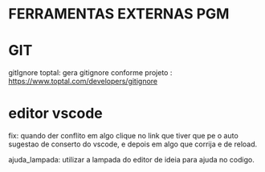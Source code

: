 # FERRAMENTAS EXTERNAS PGM

# GIT
gitIgnore toptal: gera gitignore conforme projeto : https://www.toptal.com/developers/gitignore

# editor vscode
fix: quando der conflito em algo clique no link que tiver <fix> que pe o auto sugestao de conserto do vscode, e depois em algo que corrija e de reload.

ajuda_lampada: utilizar a lampada do editor de ideia para ajuda no codigo.


